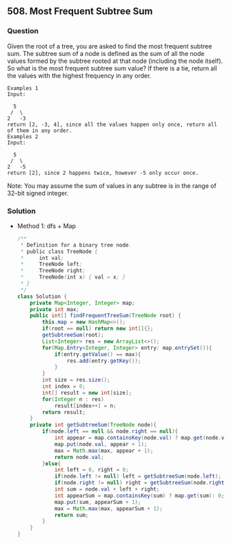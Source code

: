 ## 508. Most Frequent Subtree Sum

### Question
Given the root of a tree, you are asked to find the most frequent subtree sum. The subtree sum of a node is defined as the sum of all the node values formed by the subtree rooted at that node (including the node itself). So what is the most frequent subtree sum value? If there is a tie, return all the values with the highest frequency in any order.

```
Examples 1
Input:

  5
 /  \
2   -3
return [2, -3, 4], since all the values happen only once, return all of them in any order.
Examples 2
Input:

  5
 /  \
2   -5
return [2], since 2 happens twice, however -5 only occur once.
```

Note: You may assume the sum of values in any subtree is in the range of 32-bit signed integer.

### Solution
* Method 1: dfs + Map
  ```Java
  /**
   * Definition for a binary tree node.
   * public class TreeNode {
   *     int val;
   *     TreeNode left;
   *     TreeNode right;
   *     TreeNode(int x) { val = x; }
   * }
   */
  class Solution {
      private Map<Integer, Integer> map;
      private int max;
      public int[] findFrequentTreeSum(TreeNode root) {
          this.map = new HashMap<>();
          if(root == null) return new int[]{};
          getSubtreeSum(root);
          List<Integer> res = new ArrayList<>();
          for(Map.Entry<Integer, Integer> entry: map.entrySet()){
              if(entry.getValue() == max){
                  res.add(entry.getKey());
              }
          }
          int size = res.size();
          int index = 0;
          int[] result = new int[size];
          for(Integer n : res)
              result[index++] = n;
          return result;
      }
      private int getSubtreeSum(TreeNode node){
          if(node.left == null && node.right == null){
              int appear = map.containsKey(node.val) ? map.get(node.val): 0;
              map.put(node.val, appear + 1);
              max = Math.max(max, appear + 1);
              return node.val;
          }else{
              int left = 0, right = 0;
              if(node.left != null) left = getSubtreeSum(node.left);
              if(node.right != null) right = getSubtreeSum(node.right);
              int sum = node.val + left + right;
              int appearSum = map.containsKey(sum) ? map.get(sum): 0;
              map.put(sum, appearSum + 1);
              max = Math.max(max, appearSum + 1);
              return sum;
          }
      }
  }
  ```
